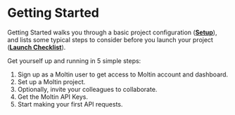 # Getting Started

Getting Started walks you through a basic project configuration \([**Setup**](https://developers.moltin.com/getting-started/setup)\), and lists some typical steps to consider before you launch your project \([**Launch Checklist**](https://developers.moltin.com/getting-started/launch-checklist)\).

Get yourself up and running in 5 simple steps:

1. Sign up as a Moltin user to get access to Moltin account and dashboard.
2. Set up a Moltin project.
3. Optionally, invite your colleagues to collaborate. 
4. Get the Moltin API Keys.
5. Start making your first API requests.

## 


